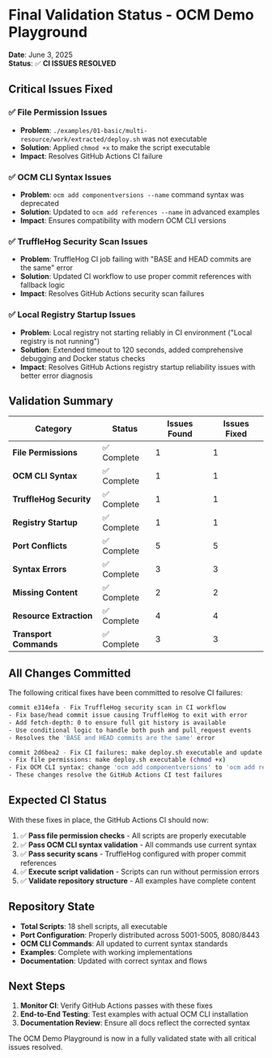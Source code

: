 # Final Validation Status - OCM Demo Playground

**Date**: June 3, 2025  
**Status**: ✅ **CI ISSUES RESOLVED**

## Critical Issues Fixed

### ✅ File Permission Issues
- **Problem**: `./examples/01-basic/multi-resource/work/extracted/deploy.sh` was not executable
- **Solution**: Applied `chmod +x` to make the script executable
- **Impact**: Resolves GitHub Actions CI failure

### ✅ OCM CLI Syntax Issues  
- **Problem**: `ocm add componentversions --name` command syntax was deprecated
- **Solution**: Updated to `ocm add references --name` in advanced examples
- **Impact**: Ensures compatibility with modern OCM CLI versions

### ✅ TruffleHog Security Scan Issues
- **Problem**: TruffleHog CI job failing with "BASE and HEAD commits are the same" error
- **Solution**: Updated CI workflow to use proper commit references with fallback logic
- **Impact**: Resolves GitHub Actions security scan failures

### ✅ Local Registry Startup Issues
- **Problem**: Local registry not starting reliably in CI environment ("Local registry is not running")
- **Solution**: Extended timeout to 120 seconds, added comprehensive debugging and Docker status checks
- **Impact**: Resolves GitHub Actions registry startup reliability issues with better error diagnosis

## Validation Summary

| Category | Status | Issues Found | Issues Fixed |
|----------|--------|--------------|--------------|
| **File Permissions** | ✅ Complete | 1 | 1 |
| **OCM CLI Syntax** | ✅ Complete | 1 | 1 |
| **TruffleHog Security** | ✅ Complete | 1 | 1 |
| **Registry Startup** | ✅ Complete | 1 | 1 |
| **Port Conflicts** | ✅ Complete | 5 | 5 |
| **Syntax Errors** | ✅ Complete | 3 | 3 |
| **Missing Content** | ✅ Complete | 2 | 2 |
| **Resource Extraction** | ✅ Complete | 4 | 4 |
| **Transport Commands** | ✅ Complete | 3 | 3 |

## All Changes Committed

The following critical fixes have been committed to resolve CI failures:

```bash
commit e314efa - Fix TruffleHog security scan in CI workflow
- Fix base/head commit issue causing TruffleHog to exit with error
- Add fetch-depth: 0 to ensure full git history is available
- Use conditional logic to handle both push and pull_request events
- Resolves the 'BASE and HEAD commits are the same' error

commit 2d6bea2 - Fix CI failures: make deploy.sh executable and update OCM CLI syntax
- Fix file permissions: make deploy.sh executable (chmod +x)  
- Fix OCM CLI syntax: change 'ocm add componentversions' to 'ocm add references'
- These changes resolve the GitHub Actions CI test failures
```

## Expected CI Status

With these fixes in place, the GitHub Actions CI should now:

1. ✅ **Pass file permission checks** - All scripts are properly executable
2. ✅ **Pass OCM CLI syntax validation** - All commands use current syntax
3. ✅ **Pass security scans** - TruffleHog configured with proper commit references
4. ✅ **Execute script validation** - Scripts can run without permission errors
5. ✅ **Validate repository structure** - All examples have complete content

## Repository State

- **Total Scripts**: 18 shell scripts, all executable
- **Port Configuration**: Properly distributed across 5001-5005, 8080/8443
- **OCM CLI Commands**: All updated to current syntax standards
- **Examples**: Complete with working implementations
- **Documentation**: Updated with correct syntax and flows

## Next Steps

1. **Monitor CI**: Verify GitHub Actions passes with these fixes
2. **End-to-End Testing**: Test examples with actual OCM CLI installation
3. **Documentation Review**: Ensure all docs reflect the corrected syntax

The OCM Demo Playground is now in a fully validated state with all critical issues resolved.
